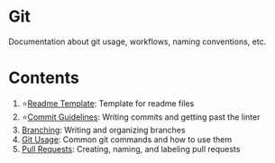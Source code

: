<!-- omit in toc -->
# Git

Documentation about git usage, workflows, naming conventions, etc.

<!-- omit in toc -->
# Contents

1. ⭐[Readme Template](/git/readme-template.md#readme): Template for readme files
2. ⭐[Commit Guidelines](/git/commit-guidelines.md#readme): Writing commits and getting past the linter
3. [Branching](/git/branching.md#readme): Writing and organizing branches
4. [Git Usage](/git/git-usage.md#readme): Common git commands and how to use them 
5. [Pull Requests](/git/pull-requests.md#readme): Creating, naming, and labeling pull requests
